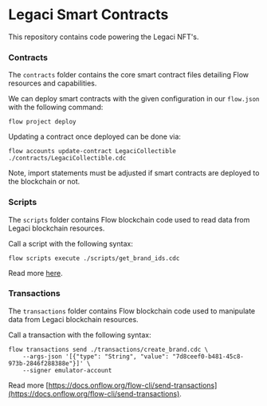 # Legaci Smart Contracts
This repository contains code powering the Legaci NFT's.

### Contracts
The `contracts` folder contains the core smart contract files detailing Flow resources and capabilities.

We can deploy smart contracts with the given configuration in our `flow.json` with the following command:
```
flow project deploy
```

Updating a contract once deployed can be done via:
```
flow accounts update-contract LegaciCollectible ./contracts/LegaciCollectible.cdc 
```

Note, import statements must be adjusted if smart contracts are deployed to the blockchain or not.

### Scripts
The `scripts` folder contains Flow blockchain code used to read data from Legaci blockchain resources.

Call a script with the following syntax:
```
flow scripts execute ./scripts/get_brand_ids.cdc
```

Read more [here](https://docs.onflow.org/flow-cli/execute-scripts).

### Transactions
The `transactions` folder contains Flow blockchain code used to manipulate data from Legaci blockchain resources.

Call a transaction with the following syntax:
```
flow transactions send ./transactions/create_brand.cdc \
    --args-json '[{"type": "String", "value": "7d8ceef0-b481-45c8-973b-2846f288388e"}]' \
    --signer emulator-account
```

Read more [https://docs.onflow.org/flow-cli/send-transactions](https://docs.onflow.org/flow-cli/send-transactions).